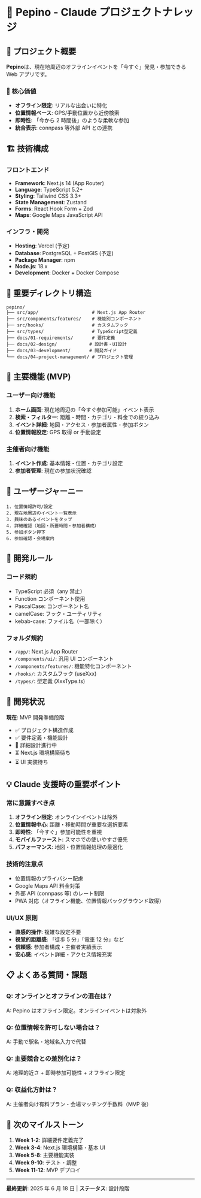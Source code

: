 # 🍑 Pepino - Claude プロジェクトナレッジ

## 🎯 プロジェクト概要

**Pepino**は、現在地周辺のオフラインイベントを「今すぐ」発見・参加できる Web アプリです。

### 🔑 核心価値

- **オフライン限定**: リアルな出会いに特化
- **位置情報ベース**: GPS/手動位置から近傍検索
- **即時性**: 「今から 2 時間後」のような柔軟な参加
- **統合表示**: connpass 等外部 API との連携

## 🏗️ 技術構成

### フロントエンド

- **Framework**: Next.js 14 (App Router)
- **Language**: TypeScript 5.2+
- **Styling**: Tailwind CSS 3.3+
- **State Management**: Zustand
- **Forms**: React Hook Form + Zod
- **Maps**: Google Maps JavaScript API

### インフラ・開発

- **Hosting**: Vercel (予定)
- **Database**: PostgreSQL + PostGIS (予定)
- **Package Manager**: npm
- **Node.js**: 18.x
- **Development**: Docker + Docker Compose

## 📁 重要ディレクトリ構造

```
pepino/
├── src/app/                    # Next.js App Router
├── src/components/features/    # 機能別コンポーネント
├── src/hooks/                  # カスタムフック
├── src/types/                  # TypeScript型定義
├── docs/01-requirements/       # 要件定義
├── docs/02-design/            # 設計書・UI設計
├── docs/03-development/       # 開発ガイド
└── docs/04-project-management/ # プロジェクト管理
```

## 🎨 主要機能 (MVP)

### ユーザー向け機能

1. **ホーム画面**: 現在地周辺の「今すぐ参加可能」イベント表示
2. **検索・フィルター**: 距離・時間・カテゴリ・料金での絞り込み
3. **イベント詳細**: 地図・アクセス・参加者属性・参加ボタン
4. **位置情報設定**: GPS 取得 or 手動設定

### 主催者向け機能

1. **イベント作成**: 基本情報・位置・カテゴリ設定
2. **参加者管理**: 現在の参加状況確認

## 🎯 ユーザージャーニー

```
1. 位置情報許可/設定
2. 現在地周辺のイベント一覧表示
3. 興味のあるイベントをタップ
4. 詳細確認（地図・所要時間・参加者構成）
5. 参加ボタン押下
6. 参加確認・会場案内
```

## 🔧 開発ルール

### コード規約

- TypeScript 必須（any 禁止）
- Function コンポーネント使用
- PascalCase: コンポーネント名
- camelCase: フック・ユーティリティ
- kebab-case: ファイル名（一部除く）

### フォルダ規約

- `/app/`: Next.js App Router
- `/components/ui/`: 汎用 UI コンポーネント
- `/components/features/`: 機能特化コンポーネント
- `/hooks/`: カスタムフック (useXxx)
- `/types/`: 型定義 (XxxType.ts)

## 🚀 開発状況

**現在**: MVP 開発準備段階

- ✅ プロジェクト構造作成
- ✅ 要件定義・機能設計
- 🔄 詳細設計進行中
- ⏳ Next.js 環境構築待ち
- ⏳ UI 実装待ち

## 💡 Claude 支援時の重要ポイント

### 常に意識すべき点

1. **オフライン限定**: オンラインイベントは除外
2. **位置情報中心**: 距離・移動時間が重要な選択要素
3. **即時性**: 「今すぐ」参加可能性を重視
4. **モバイルファースト**: スマホでの使いやすさ優先
5. **パフォーマンス**: 地図・位置情報処理の最適化

### 技術的注意点

- 位置情報のプライバシー配慮
- Google Maps API 料金対策
- 外部 API (connpass 等) のレート制限
- PWA 対応（オフライン機能、位置情報バックグラウンド取得）

### UI/UX 原則

- **直感的操作**: 複雑な設定不要
- **視覚的距離感**: 「徒歩 5 分」「電車 12 分」など
- **信頼感**: 参加者構成・主催者実績表示
- **安心感**: イベント詳細・アクセス情報充実

## 📋 よくある質問・課題

### Q: オンラインとオフラインの混在は？

A: Pepino はオフライン限定。オンラインイベントは対象外

### Q: 位置情報を許可しない場合は？

A: 手動で駅名・地域名入力で代替

### Q: 主要競合との差別化は？

A: 地理的近さ + 即時参加可能性 + オフライン限定

### Q: 収益化方針は？

A: 主催者向け有料プラン・会場マッチング手数料（MVP 後）

## 🎯 次のマイルストーン

1. **Week 1-2**: 詳細要件定義完了
2. **Week 3-4**: Next.js 環境構築・基本 UI
3. **Week 5-8**: 主要機能実装
4. **Week 9-10**: テスト・調整
5. **Week 11-12**: MVP デプロイ

---

**最終更新**: 2025 年 6 月 18 日 | **ステータス**: 設計段階
